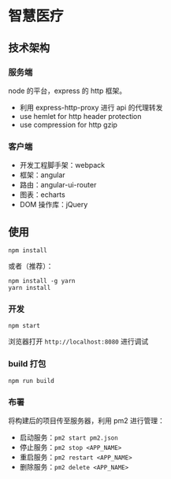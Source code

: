 # 智慧医疗

## 技术架构

### 服务端

node 的平台，express 的 http 框架。

- 利用 express-http-proxy 进行 api 的代理转发
- use hemlet for http header protection
- use compression for http gzip

### 客户端

- 开发工程脚手架：webpack
- 框架：angular
- 路由：angular-ui-router
- 图表：echarts
- DOM 操作库：jQuery

## 使用

```
npm install
```

或者（推荐）：

```
npm install -g yarn
yarn install
```

### 开发

```
npm start
```

浏览器打开 `http://localhost:8080` 进行调试

### build 打包

```
npm run build
```
 
### 布署

将构建后的项目传至服务器，利用 pm2 进行管理：

- 启动服务：`pm2 start pm2.json`
- 停止服务：`pm2 stop <APP_NAME>`
- 重启服务：`pm2 restart <APP_NAME>`
- 删除服务：`pm2 delete <APP_NAME>`
